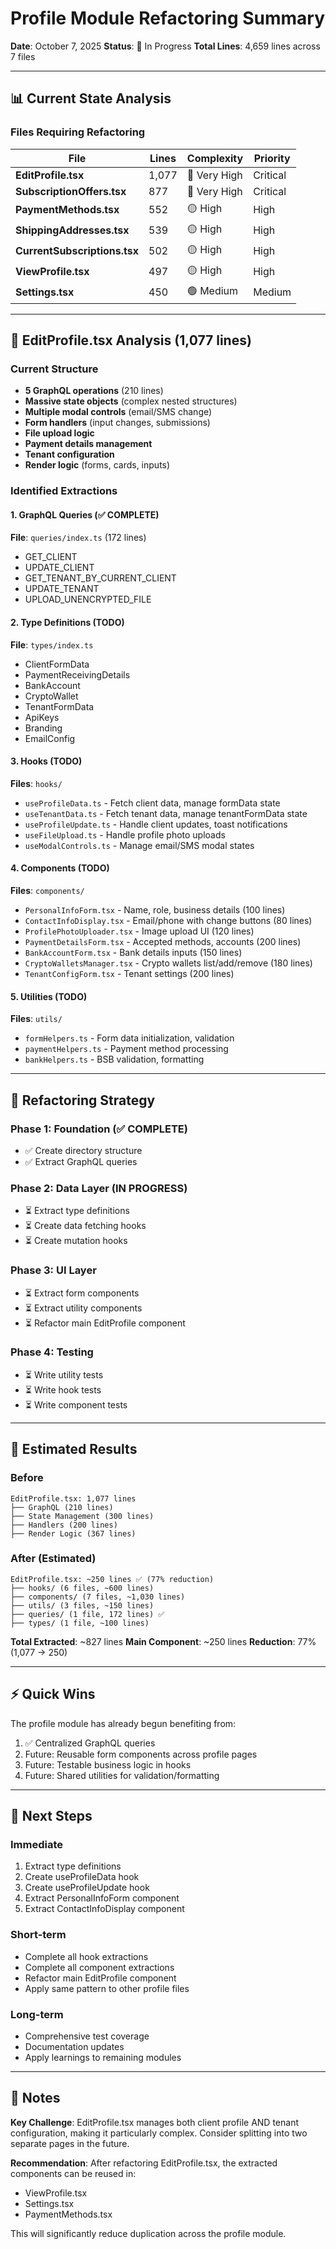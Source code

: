 # Profile Module Refactoring Summary

**Date**: October 7, 2025
**Status**: 🚧 In Progress
**Total Lines**: 4,659 lines across 7 files

---

## 📊 Current State Analysis

### Files Requiring Refactoring

| File | Lines | Complexity | Priority |
|------|-------|------------|----------|
| **EditProfile.tsx** | 1,077 | 🔴 Very High | Critical |
| **SubscriptionOffers.tsx** | 877 | 🔴 Very High | Critical |
| **PaymentMethods.tsx** | 552 | 🟡 High | High |
| **ShippingAddresses.tsx** | 539 | 🟡 High | High |
| **CurrentSubscriptions.tsx** | 502 | 🟡 High | High |
| **ViewProfile.tsx** | 497 | 🟡 High | High |
| **Settings.tsx** | 450 | 🟢 Medium | Medium |

---

## 🎯 EditProfile.tsx Analysis (1,077 lines)

### Current Structure
- **5 GraphQL operations** (210 lines)
- **Massive state objects** (complex nested structures)
- **Multiple modal controls** (email/SMS change)
- **Form handlers** (input changes, submissions)
- **File upload logic**
- **Payment details management**
- **Tenant configuration**
- **Render logic** (forms, cards, inputs)

### Identified Extractions

#### 1. GraphQL Queries (✅ COMPLETE)
**File**: `queries/index.ts` (172 lines)
- GET_CLIENT
- UPDATE_CLIENT
- GET_TENANT_BY_CURRENT_CLIENT
- UPDATE_TENANT
- UPLOAD_UNENCRYPTED_FILE

#### 2. Type Definitions (TODO)
**File**: `types/index.ts`
- ClientFormData
- PaymentReceivingDetails
- BankAccount
- CryptoWallet
- TenantFormData
- ApiKeys
- Branding
- EmailConfig

#### 3. Hooks (TODO)
**Files**: `hooks/`
- `useProfileData.ts` - Fetch client data, manage formData state
- `useTenantData.ts` - Fetch tenant data, manage tenantFormData state
- `useProfileUpdate.ts` - Handle client updates, toast notifications
- `useFileUpload.ts` - Handle profile photo uploads
- `useModalControls.ts` - Manage email/SMS modal states

#### 4. Components (TODO)
**Files**: `components/`
- `PersonalInfoForm.tsx` - Name, role, business details (100 lines)
- `ContactInfoDisplay.tsx` - Email/phone with change buttons (80 lines)
- `ProfilePhotoUploader.tsx` - Image upload UI (120 lines)
- `PaymentDetailsForm.tsx` - Accepted methods, accounts (200 lines)
- `BankAccountForm.tsx` - Bank details inputs (150 lines)
- `CryptoWalletsManager.tsx` - Crypto wallets list/add/remove (180 lines)
- `TenantConfigForm.tsx` - Tenant settings (200 lines)

#### 5. Utilities (TODO)
**Files**: `utils/`
- `formHelpers.ts` - Form data initialization, validation
- `paymentHelpers.ts` - Payment method processing
- `bankHelpers.ts` - BSB validation, formatting

---

## 🔄 Refactoring Strategy

### Phase 1: Foundation (✅ COMPLETE)
- ✅ Create directory structure
- ✅ Extract GraphQL queries

### Phase 2: Data Layer (IN PROGRESS)
- ⏳ Extract type definitions
- ⏳ Create data fetching hooks
- ⏳ Create mutation hooks

### Phase 3: UI Layer
- ⏳ Extract form components
- ⏳ Extract utility components
- ⏳ Refactor main EditProfile component

### Phase 4: Testing
- ⏳ Write utility tests
- ⏳ Write hook tests
- ⏳ Write component tests

---

## 📐 Estimated Results

### Before
```
EditProfile.tsx: 1,077 lines
├── GraphQL (210 lines)
├── State Management (300 lines)
├── Handlers (200 lines)
├── Render Logic (367 lines)
```

### After (Estimated)
```
EditProfile.tsx: ~250 lines ✅ (77% reduction)
├── hooks/ (6 files, ~600 lines)
├── components/ (7 files, ~1,030 lines)
├── utils/ (3 files, ~150 lines)
├── queries/ (1 file, 172 lines) ✅
├── types/ (1 file, ~100 lines)
```

**Total Extracted**: ~827 lines
**Main Component**: ~250 lines
**Reduction**: 77% (1,077 → 250)

---

## ⚡ Quick Wins

The profile module has already begun benefiting from:
1. ✅ Centralized GraphQL queries
2. Future: Reusable form components across profile pages
3. Future: Testable business logic in hooks
4. Future: Shared utilities for validation/formatting

---

## 🚀 Next Steps

### Immediate
1. Extract type definitions
2. Create useProfileData hook
3. Create useProfileUpdate hook
4. Extract PersonalInfoForm component
5. Extract ContactInfoDisplay component

### Short-term
- Complete all hook extractions
- Complete all component extractions
- Refactor main EditProfile component
- Apply same pattern to other profile files

### Long-term
- Comprehensive test coverage
- Documentation updates
- Apply learnings to remaining modules

---

## 📝 Notes

**Key Challenge**: EditProfile.tsx manages both client profile AND tenant configuration, making it particularly complex. Consider splitting into two separate pages in the future.

**Recommendation**: After refactoring EditProfile.tsx, the extracted components can be reused in:
- ViewProfile.tsx
- Settings.tsx
- PaymentMethods.tsx

This will significantly reduce duplication across the profile module.
